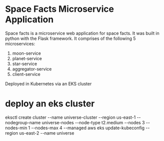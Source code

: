 # Space Facts Microservice Application

Space facts is a microservice web application for space facts. It was built in python with the Flask framework. It comprises of the following 5 microservices:
1. moon-service
2. planet-service
3. star-service
4. aggregator-service
5. client-service

Deployed in Kubernetes via an EKS cluster

# deploy an eks cluster
eksctl create cluster --name universe-cluster --region us-east-1 --nodegroup-name universe-nodes --node-type t2.medium --nodes 3 --nodes-min 1 --nodes-max 4 --managed
aws eks update-kubeconfig --region us-east-2 --name universe
